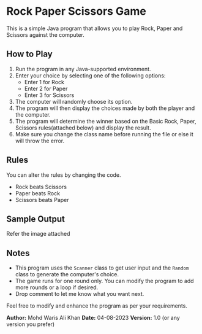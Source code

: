 # Rock Paper Scissors Game

This is a simple Java program that allows you to play Rock, Paper and Scissors against the computer.

## How to Play

1. Run the program in any Java-supported environment.
2. Enter your choice by selecting one of the following options:
   - Enter 1 for Rock
   - Enter 2 for Paper
   - Enter 3 for Scissors
3. The computer will randomly choose its option.
4. The program will then display the choices made by both the player and the computer.
5. The program will determine the winner based on the Basic Rock, Paper, Scissors rules(attached below) and display the result.
6. Make sure you change the class name before running the file or else it will throw the error.

## Rules
You can alter the rules by changing the code.
- Rock beats Scissors
- Paper beats Rock
- Scissors beats Paper

## Sample Output
Refer the image  attached 

## Notes

- This program uses the `Scanner` class to get user input and the `Random` class to generate the computer's choice.
- The game runs for one round only. You can modify the program to add more rounds or a loop if desired.
- Drop comment to let me know what you want next.

Feel free to modify and enhance the program as per your requirements.

**Author:** Mohd Waris Ali Khan
**Date:** 04-08-2023
**Version:** 1.0 (or any version you prefer)
